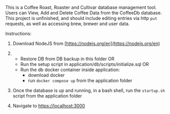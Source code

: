This is a Coffee Roast, Roaster and Cultivar database management tool. Users can View, Add and Delete Coffee Data from the CoffeeDb database. This project is unfinished, and should include editing entries via http `put` requests, as well as accessing brew, brewer and user data.

Instructions:

1. Download NodeJS from [https://nodejs.org/en](https://nodejs.org/en)

2. * Restore DB from DB backup in this folder OR
   * Run the setup script in application/db/scripts/initialize.sql OR
   * Run the db docker container inside application:
     * download docker
     * run `docker compose up` from the application folder

3. Once the database is up and running, in a bash shell, run the `startup.sh` script from the application folder

4. Navigate to [https://localhost:3000](https://localhost:3000)